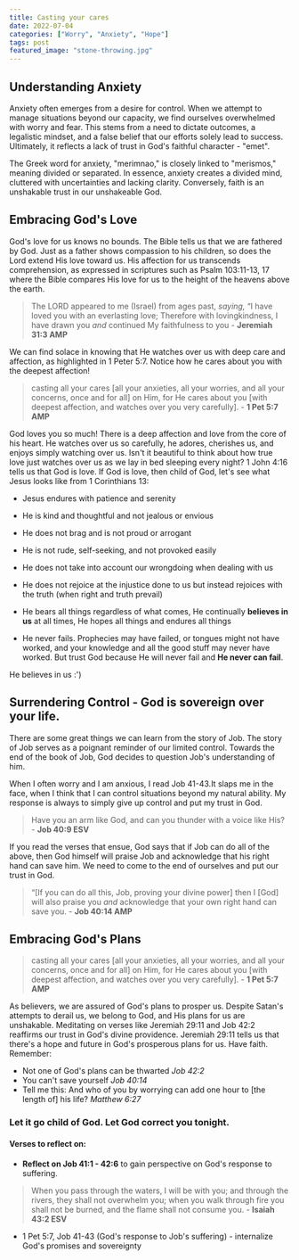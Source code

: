 ```yaml
---
title: Casting your cares
date: 2022-07-04
categories: ["Worry", "Anxiety", "Hope"]
tags: post
featured_image: "stone-throwing.jpg"
---
```


## Understanding Anxiety

Anxiety often emerges from a desire for control. When we attempt to manage situations beyond our capacity, we find ourselves overwhelmed with worry and fear. This stems from a need to dictate outcomes, a legalistic mindset, and a false belief that our efforts solely lead to success. Ultimately, it reflects a lack of trust in God's faithful character - "emet".

The Greek word for anxiety, "merimnao," is closely linked to "merismos," meaning divided or separated. In essence, anxiety creates a divided mind, cluttered with uncertainties and lacking clarity. Conversely, faith is an unshakable trust in our unshakeable God.

## Embracing God's Love

God's love for us knows no bounds. The Bible tells us that we are fathered by God. Just as a father shows compassion to his children, so does the Lord extend His love toward us. His affection for us transcends comprehension, as expressed in scriptures such as Psalm 103:11-13, 17 where the Bible compares His love for us to the height of the heavens above the earth. 

> The LORD appeared to me (Israel) from ages past, *saying,* “I have loved you with an everlasting love; Therefore with lovingkindness, I have drawn you *and* continued My faithfulness to you - **Jeremiah 31:3 AMP**

We can find solace in knowing that He watches over us with deep care and affection, as highlighted in 1 Peter 5:7. Notice how he cares about you with the deepest affection!


> casting all your cares [all your anxieties, all your worries, and all your concerns, once and for all] on Him, for He cares about you [with deepest affection, and watches over you very carefully]. - **1 Pet 5:7 AMP**

God loves you so much! There is a deep affection and love from the core of his heart. He watches over us so carefully, he adores, cherishes us, and enjoys simply watching over us. Isn't it beautiful to think about how true love just watches over us as we lay in bed sleeping every night? 1 John 4:16 tells us that God is love. If God is love, then child of God, let's see what Jesus looks like from 1 Corinthians 13:

- Jesus endures with patience and serenity

- He is kind and thoughtful and not jealous or envious

- He does not brag and is not proud or arrogant

- He is not rude, self-seeking, and not provoked easily

- He does not take into account our wrongdoing when dealing with us

- He does not rejoice at the injustice done to us but instead rejoices with the truth (when right and truth prevail)

- He bears all things regardless of what comes, He continually **believes in us** at all times, He hopes all things and endures all things

- He never fails. Prophecies may have failed, or tongues might not have worked, and your knowledge and all the good stuff may never have worked. But trust God because He will never fail and **He never can fail**.

He believes in us :')

## Surrendering Control -  God is sovereign over your life.

There are some great things we can learn from the story of Job. The story of Job serves as a poignant reminder of our limited control. Towards the end of the book of Job, God decides to question Job's understanding of him. 

When I often worry and I am anxious, I read Job 41-43.It slaps me in the face, when I think that I can control situations beyond my natural ability. My response is always to simply give up control and put my trust in God.

> Have you an arm like God, and can you thunder with a voice like His? - **Job 40:9 ESV**

If you read the verses that ensue, God says that if Job can do all of the above, then God himself will praise Job and acknowledge that his right hand can save him. We need to come to the end of ourselves and put our trust in God.

> “[If you can do all this, Job, proving your divine power] then I [God] will also praise you *and* acknowledge that your own right hand can save you. - **Job 40:14 AMP**


## Embracing God's Plans

> casting all your cares [all your anxieties, all your worries, and all your concerns, once and for all] on Him, for He cares about you [with deepest affection, and watches over you very carefully]. - **1 Pet 5:7 AMP**

As believers, we are assured of God's plans to prosper us. Despite Satan's attempts to derail us, we belong to God, and His plans for us are unshakable. Meditating on verses like Jeremiah 29:11 and Job 42:2 reaffirms our trust in God's divine providence. Jeremiah 29:11 tells us that there's a hope and future in God's prosperous plans for us. Have faith. Remember:

- Not one of God's plans can be thwarted *Job 42:2*
- You can't save yourself *Job 40:14*
- Tell me this: And who of you by worrying can add one hour to [the length of] his life? *Matthew 6:27*

### Let it go child of God. Let God correct you tonight.

#### Verses to reflect on:

- **Reflect on Job 41:1 - 42:6** to gain perspective on God's response to suffering.

> When you pass through the waters, I will be with you; and through the rivers, they shall not overwhelm you; when you walk through fire you shall not be burned, and the flame shall not consume you. - **Isaiah 43:2 ESV**

-  1 Pet 5:7, Job 41-43 (God's response to Job's suffering) - internalize God's promises and sovereignty
